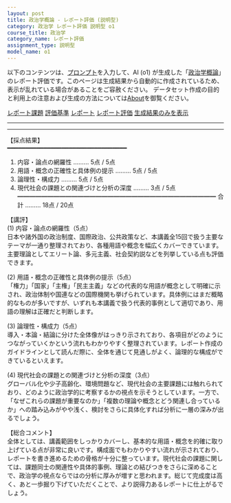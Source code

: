 ```yaml
---
layout: post
title: 政治学概論 - レポート評価 (説明型)
category: 政治学 レポート評価 説明型 o1
course_title: 政治学
category_name: レポート評価
assignment_type: 説明型
model_name: o1
---
```


以下のコンテンツは、[プロンプト](https://github.com/takedatoshiyuki/synthetic_assignments/tree/main/generated/政治学/o1/prompt_レポート評価-説明型.md)を入力して、AI (o1) が生成した「[政治学概論](/contents/政治学/)」のレポート評価です。このページは生成結果から自動的に作成されているため、表示が乱れている場合があることをご容赦ください。
データセット作成の目的と利用上の注意および生成の方法については[About](/About)を御覧ください。

[レポート課題](../レポート課題-説明型)
[評価基準](../評価基準-説明型)
[レポート](../レポート-説明型)
[レポート評価](../レポート評価-説明型)
[生成結果のみを表示](https://github.com/takedatoshiyuki/synthetic_assignments/tree/main/generated/政治学/o1/レポート評価-説明型.md)
  

***
***
  
【採点結果】  
━━━━━━━━━━━━━━━━━━━━━━━━━━━━━━━━━
1. 内容・論点の網羅性 ……… 5点 / 5点  
2. 用語・概念の正確性と具体例の提示 ……… 5点 / 5点  
3. 論理性・構成力 ……… 5点 / 5点  
4. 現代社会の課題との関連づけと分析の深度 ……… 3点 / 5点  
━━━━━━━━━━━━━━━━━━━━━━━━━━━━━━━━━
合計 ……… 18点 / 20点  

【講評】  
(1) 内容・論点の網羅性（5点）  
日本や諸外国の政治制度、国際政治、公共政策など、本講義全15回で扱う主要なテーマが一通り整理されており、各種用語や概念を幅広くカバーできています。主要理論としてエリート論、多元主義、社会契約説などを列挙している点も評価できます。  

(2) 用語・概念の正確性と具体例の提示（5点）  
「権力」「国家」「主権」「民主主義」などの代表的な用語が概念として明確に示され、政治体制や国連などの国際機関も挙げられています。具体例にはまだ概略的なものが多いですが、いずれも本講義で扱う代表的事例として適切であり、用語の理解は正確だと判断します。  

(3) 論理性・構成力（5点）  
導入・本論・結論に分けた全体像がはっきり示されており、各項目がどのようにつながっていくかという流れもわかりやすく整理されています。レポート作成のガイドラインとして読んだ際に、全体を通じて見通しがよく、論理的な構成ができているといえます。  

(4) 現代社会の課題との関連づけと分析の深度（3点）  
グローバル化や少子高齢化、環境問題など、現代社会の主要課題には触れられており、どのように政治学的に考察するかの視点を示そうとしています。一方で、「なぜこれらの課題が重要なのか」「複数の理論や概念とどう関連し合っているか」への踏み込みがやや浅く、検討をさらに具体化すれば分析に一層の深みが出るでしょう。  

【総合コメント】  
全体としては、講義範囲をしっかりカバーし、基本的な用語・概念を的確に取り上げている点が非常に良いです。構成面でもわかりやすい流れが示されており、レポートを書き進めるための骨格が十分に整っています。現代社会の課題に関しては、課題同士の関連性や具体的事例、理論との結びつきをさらに深めることで、政治学の視点ならではの分析に厚みが増すと思われます。総じて完成度は高く、あと一歩掘り下げていただくことで、より説得力あるレポートに仕上がるでしょう。
